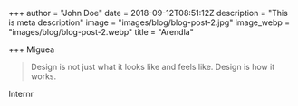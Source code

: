 +++
author = "John Doe"
date = 2018-09-12T08:51:12Z
description = "This is meta description"
image = "images/blog/blog-post-2.jpg"
image_webp = "images/blog/blog-post-2.webp"
title = "Arendla"

+++
Miguea

> Design is not just what it looks like and feels like. Design is how it works.

Internr
